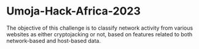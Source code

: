 # Umoja-Hack-Africa-2023
The objective of this challenge is to classify network activity from various websites as either cryptojacking or not, based on features related to both network-based and host-based data.

